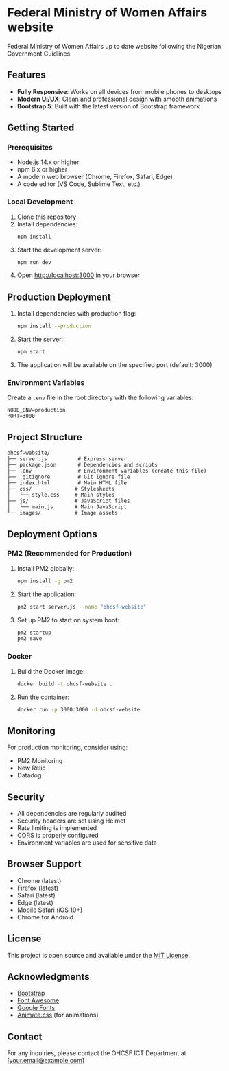 # Federal Ministry of Women Affairs website

 Federal Ministry of Women Affairs up to date website following the Nigerian Government Guidlines.

## Features

- **Fully Responsive**: Works on all devices from mobile phones to desktops
- **Modern UI/UX**: Clean and professional design with smooth animations
- **Bootstrap 5**: Built with the latest version of Bootstrap framework

## Getting Started

### Prerequisites

- Node.js 14.x or higher
- npm 6.x or higher
- A modern web browser (Chrome, Firefox, Safari, Edge)
- A code editor (VS Code, Sublime Text, etc.)

### Local Development

1. Clone this repository
2. Install dependencies:
   ```bash
   npm install
   ```
3. Start the development server:
   ```bash
   npm run dev
   ```
4. Open [http://localhost:3000](http://localhost:3000) in your browser

## Production Deployment

1. Install dependencies with production flag:
   ```bash
   npm install --production
   ```
2. Start the server:
   ```bash
   npm start
   ```
3. The application will be available on the specified port (default: 3000)

### Environment Variables

Create a `.env` file in the root directory with the following variables:

```env
NODE_ENV=production
PORT=3000
```

## Project Structure

```
ohcsf-website/
├── server.js          # Express server
├── package.json       # Dependencies and scripts
├── .env               # Environment variables (create this file)
├── .gitignore         # Git ignore file
├── index.html         # Main HTML file
├── css/              # Stylesheets
│   └── style.css     # Main styles
├── js/               # JavaScript files
│   └── main.js       # Main JavaScript
└── images/           # Image assets
```

## Deployment Options

### PM2 (Recommended for Production)

1. Install PM2 globally:
   ```bash
   npm install -g pm2
   ```
2. Start the application:
   ```bash
   pm2 start server.js --name "ohcsf-website"
   ```
3. Set up PM2 to start on system boot:
   ```bash
   pm2 startup
   pm2 save
   ```

### Docker

1. Build the Docker image:
   ```bash
   docker build -t ohcsf-website .
   ```
2. Run the container:
   ```bash
   docker run -p 3000:3000 -d ohcsf-website
   ```

## Monitoring

For production monitoring, consider using:
- PM2 Monitoring
- New Relic
- Datadog

## Security

- All dependencies are regularly audited
- Security headers are set using Helmet
- Rate limiting is implemented
- CORS is properly configured
- Environment variables are used for sensitive data

## Browser Support

- Chrome (latest)
- Firefox (latest)
- Safari (latest)
- Edge (latest)
- Mobile Safari (iOS 10+)
- Chrome for Android

## License

This project is open source and available under the [MIT License](LICENSE).

## Acknowledgments

- [Bootstrap](https://getbootstrap.com/)
- [Font Awesome](https://fontawesome.com/)
- [Google Fonts](https://fonts.google.com/)
- [Animate.css](https://animate.style/) (for animations)

## Contact

For any inquiries, please contact the OHCSF ICT Department at [your.email@example.com]
